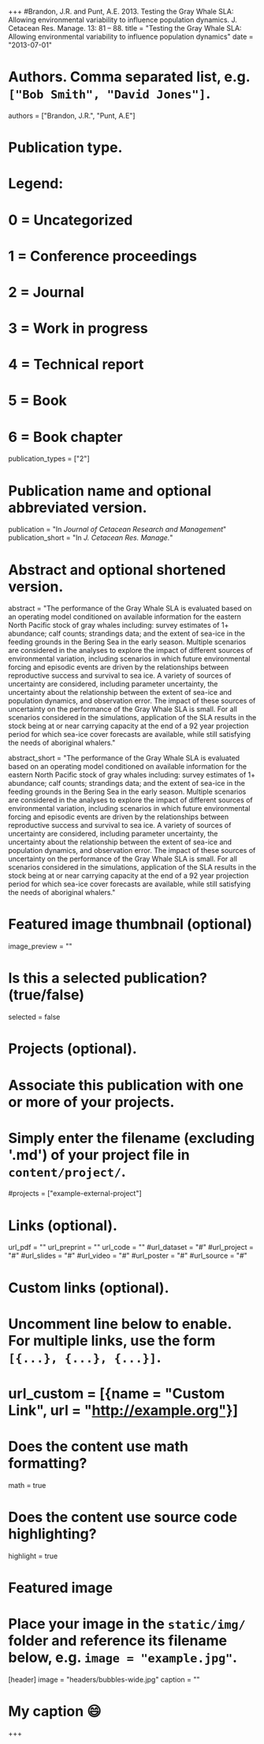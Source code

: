 +++
#Brandon, J.R. and Punt, A.E. 2013. Testing the Gray Whale SLA: Allowing environmental variability to influence population dynamics. J. Cetacean Res. Manage. 13: 81 – 88.
title = "Testing the Gray Whale SLA: Allowing environmental variability to influence population dynamics"
date = "2013-07-01"

# Authors. Comma separated list, e.g. `["Bob Smith", "David Jones"]`.
authors = ["Brandon, J.R.", "Punt, A.E"]

# Publication type.
# Legend:
# 0 = Uncategorized
# 1 = Conference proceedings
# 2 = Journal
# 3 = Work in progress
# 4 = Technical report
# 5 = Book
# 6 = Book chapter
publication_types = ["2"]

# Publication name and optional abbreviated version.
publication = "In *Journal of Cetacean Research and Management*"
publication_short = "In *J. Cetacean Res. Manage.*"

# Abstract and optional shortened version.
abstract = "The performance of the Gray Whale SLA is evaluated based on an operating model conditioned on available information for the eastern North Pacific stock of gray whales including: survey estimates of 1+ abundance; calf counts; strandings data; and the extent of sea-ice in the feeding grounds in the Bering Sea in the early season. Multiple scenarios are considered in the analyses to explore the impact of different sources of environmental variation, including scenarios in which future environmental forcing and episodic events are driven by the relationships between reproductive success and survival to sea ice. A variety of sources of uncertainty are considered, including parameter uncertainty, the uncertainty about the relationship between the extent of sea-ice and population dynamics, and observation error. The impact of these sources of uncertainty on the performance of the Gray Whale SLA is small. For all scenarios considered in the simulations, application of the SLA results in the stock being at or near carrying capacity at the end of a 92 year projection period for which sea-ice cover forecasts are available, while still satisfying the needs of aboriginal whalers."

abstract_short = "The performance of the Gray Whale SLA is evaluated based on an operating model conditioned on available information for the eastern North Pacific stock of gray whales including: survey estimates of 1+ abundance; calf counts; strandings data; and the extent of sea-ice in the feeding grounds in the Bering Sea in the early season. Multiple scenarios are considered in the analyses to explore the impact of different sources of environmental variation, including scenarios in which future environmental forcing and episodic events are driven by the relationships between reproductive success and survival to sea ice. A variety of sources of uncertainty are considered, including parameter uncertainty, the uncertainty about the relationship between the extent of sea-ice and population dynamics, and observation error. The impact of these sources of uncertainty on the performance of the Gray Whale SLA is small. For all scenarios considered in the simulations, application of the SLA results in the stock being at or near carrying capacity at the end of a 92 year projection period for which sea-ice cover forecasts are available, while still satisfying the needs of aboriginal whalers."

# Featured image thumbnail (optional)
image_preview = ""

# Is this a selected publication? (true/false)
selected = false

# Projects (optional).
#   Associate this publication with one or more of your projects.
#   Simply enter the filename (excluding '.md') of your project file in `content/project/`.
#projects = ["example-external-project"]

# Links (optional).
url_pdf = ""
url_preprint = ""
url_code = ""
#url_dataset = "#"
#url_project = "#"
#url_slides = "#"
#url_video = "#"
#url_poster = "#"
#url_source = "#"

# Custom links (optional).
#   Uncomment line below to enable. For multiple links, use the form `[{...}, {...}, {...}]`.
# url_custom = [{name = "Custom Link", url = "http://example.org"}]

# Does the content use math formatting?
math = true

# Does the content use source code highlighting?
highlight = true

# Featured image
# Place your image in the `static/img/` folder and reference its filename below, e.g. `image = "example.jpg"`.
[header]
image = "headers/bubbles-wide.jpg"
caption = ""  
# My caption :smile:

+++

